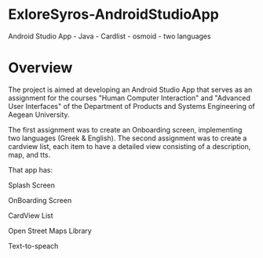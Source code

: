# ExloreSyros-AndroidStudioApp
 Android Studio App - Java - Cardlist - osmoid - two languages

# Overview
<p>The project is aimed at developing an Android Studio App that serves as an assignment for the courses "Human Computer Interaction" and "Advanced User Interfaces" of the Department of Products and Systems Engineering of Aegean University.</p>
<p>The first assignment was to create an Onboarding screen, implementing two languages (Greek & English). The second assignment was to create a cardview list, each item to have a detailed view consisting of a description, map, and tts.</p>

<p>That app has:</p>
<p>Splash Screen</p>
<p>OnBoarding Screen</p>
<p>CardView List</p>
<p>Open Street Maps Library</p>
<p>Text-to-speach</p>

